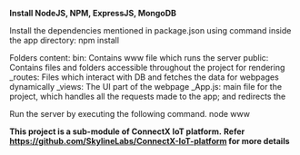 **Install NodeJS, NPM, ExpressJS, MongoDB**

Install the dependencies mentioned in package.json using command inside the app directory:
npm install

Folders content:
bin: Contains www file which runs the server
public: Contains files and folders accessible throughout the project for rendering
_routes: Files which interact with DB and fetches the data for webpages dynamically
_views: The UI part of the webpage
_App.js: main file for the project, which handles all the requests made to the app; and redirects the 

Run the server by executing the following command.
node www

**This project is a sub-module of ConnectX IoT platform.**
**Refer https://github.com/SkylineLabs/ConnectX-IoT-platform for more details**

